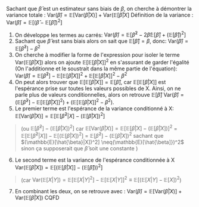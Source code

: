 Sachant que $\hat{\beta}$ est un estimateur sans biais de $\beta$,  on cherche à démontrer la variance totale : Var$(\hat{\beta}) = \mathbb{E}[\text{Var}(\hat{\beta}|X)] + \text{Var}(\mathbb{E}[\hat{\beta}|X]$
Définition de la variance :
$\text{Var}(\hat{\beta}) = \mathbb{E}[(\hat{\beta} - \mathbb{E}[\hat{\beta}])^2]$
1. On développe les termes au carrés:
$\text{Var}(\hat{\beta}) = \mathbb{E}[\hat{\beta}^2 - 2\hat{\beta}\mathbb{E}[\hat{\beta}] + (\mathbb{E}[\hat{\beta}])^2]$
2. Sachant que  $\hat{\beta}$ est sans biais alors on sait que $\mathbb{E}[\hat{\beta}] = \beta$, donc:
$\text{Var}(\hat{\beta}) = \mathbb{E}[\hat{\beta}^2] - \beta^2$
3. On cherche à modifier la forme de l'expression pour isoler le terme $\text{Var}(\mathbb{E}[\hat{\beta}|X])$ alors on ajoute $\mathbb{E}[\mathbb{E}[\hat{\beta}|X]]^2$ en s'assurant de garder l'égalité (On l'additionne et le soustrait dans la même partie de l'équation):
$\text{Var}(\hat{\beta}) = \mathbb{E}[\hat{\beta}^2] - \mathbb{E}[\mathbb{E}[\hat{\beta}|X]]^2 + \mathbb{E}[\mathbb{E}[\hat{\beta}|X]]^2 - \beta^2$
4. On peut alors trouver que $\mathbb{E}[\mathbb{E}[\hat{\beta}|X]] = \mathbb{E}[\hat{\beta}]$, car $\mathbb{E}[\mathbb{E}[\hat{\beta}|X]]$ est l'espérance prise sur toutes les valeurs possibles de X. Ainsi, on ne parle plus de valeurs conditionnelles, alors on retrouve  $\mathbb{E}[\hat{\beta}]$
$\text{Var}(\hat{\beta}) = (\mathbb{E}[\hat{\beta}^2] - \mathbb{E}[\mathbb{E}[\hat{\beta}|X]]^2) + (\mathbb{E}[\mathbb{E}[\hat{\beta}|X]]^2 - \beta^2)$. 
5. Le premier terme est l'espérance de la variance conditionné à X:
$\mathbb{E}[\text{Var}(\hat{\beta}|X)] = \mathbb{E}[\mathbb{E}[\hat{\beta}^2|X] - (\mathbb{E}[\hat{\beta}|X])^2]$
>(ou $\mathbb{E}[\hat{\beta}^2] - (\mathbb{E}[\hat{\beta}|X])^2]$ car $\mathbb{E}[\text{Var}(\hat{\beta}|X)] = \mathbb{E}[\mathbb{E}[\hat{\beta}|X] - (\mathbb{E}[\hat{\beta}|X])]^2$ = $\mathbb{E}[\mathbb{E}[\hat{\beta}^2|X]] - \mathbb{E}[(\mathbb{E}[\hat{\beta}|X])^2]$ = $\mathbb{E}[\hat{\beta}^2] - (\mathbb{E}[\hat{\beta}|X])^2$ sachant que  $(\mathbb{E}[\hat{\beta}|X])^2] \neq(\mathbb{E}[\hat{\beta]})^2$ sinon ça supposerait que $\hat{\beta}$ soit une constante )
6. Le second terme est la variance de l'espérance conditionnée à X 
$\text{Var}(\mathbb{E}[\hat{\beta}|X]) = \mathbb{E}[(\mathbb{E}[\hat{\beta}|X]] - (\mathbb{E}[\hat{\beta}]))^2]$ 
>(car $\text{Var}(\mathbb{E}[{X}|Y]) =\mathbb{E}[\mathbb{E}[{X}|Y]^2]-\mathbb{E}[\mathbb{E}[{X}|Y]]^2\equiv \mathbb{E}[(\mathbb{E}[{X}|Y]- \mathbb{E}[X])^2$)
7. En combinant les deux, on se retrouve avec :
$\text{Var}(\hat{\beta}) = \mathbb{E}[\text{Var}(\hat{\beta}|X)] + \text{Var}(\mathbb{E}[\hat{\beta}|X])$
CQFD

